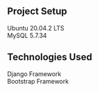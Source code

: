 ## Project Setup

Ubuntu 20.04.2 LTS <br />
MySQL 5.7.34

## Technologies Used

Django  Framework <br />
Bootstrap Framework
